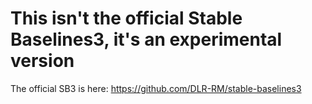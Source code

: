 # This isn't the official Stable Baselines3, it's an experimental version

The official SB3 is here: https://github.com/DLR-RM/stable-baselines3